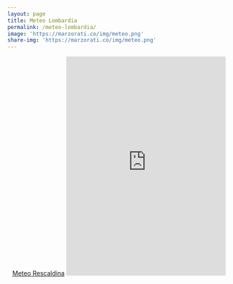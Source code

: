 ```yaml
---
layout: page
title: Meteo Lombardia
permalink: /meteo-lombardia/
image: 'https://marzorati.co/img/meteo.png'
share-img: 'https://marzorati.co/img/meteo.png'
---
```

<center>
<a id='wdgt_612494687c73adef448b4568' href='https://www.3bmeteo.com/meteo/rescaldina/'>Meteo Rescaldina</a>
<script type="text/javascript">
var wid='612494687c73adef448b4568';
(function() {
	var wdgt = document.createElement('script'); wdgt.type = 'text/javascript'; wdgt.async = true;
	wdgt.src = '//widget.3bmeteo.com/widget.js';
	var s = document.getElementsByTagName('script')[0]; s.parentNode.insertBefore(wdgt, s);
})();
</script>
<iframe src="https://astrogeo.va.it/meteo/widget/widget.php?colore=blu&temperatura=true" style="width:360px;height:495px; border:none"></iframe>
</center>